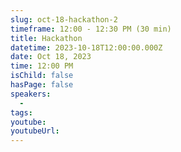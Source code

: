 ```yaml
---
slug: oct-18-hackathon-2
timeframe: 12:00 - 12:30 PM (30 min)
title: Hackathon
datetime: 2023-10-18T12:00:00.000Z
date: Oct 18, 2023
time: 12:00 PM
isChild: false
hasPage: false
speakers:
  -
tags:
youtube:
youtubeUrl:
---
```

